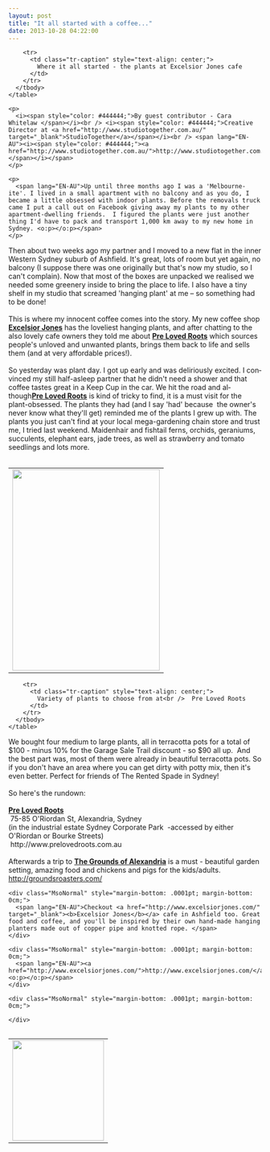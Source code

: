 ```yaml
---
layout: post
title: "It all started with a coffee..."
date: 2013-10-28 04:22:00
---
```


<div dir="ltr" style="text-align: left;" trbidi="on">
  <div class="MsoNormal" style="margin-bottom: .0001pt; margin-bottom: 0cm;">
    <table align="center" cellpadding="0" cellspacing="0" class="tr-caption-container" style="margin-left: auto; margin-right: auto; text-align: right;">
      <tbody>
        <tr>
          <td style="text-align: center;">
            <a href="http://4.bp.blogspot.com/-NsbPciKjKLQ/UmylXU6FXOI/AAAAAAAABwo/KDOXV1XRvpw/s1600/where+it+all+started+-+the+plants+at+Excelsior+Jones.jpg" imageanchor="1" style="margin-left: auto; margin-right: auto;"><img border="0" height="400" src="http://4.bp.blogspot.com/-NsbPciKjKLQ/UmylXU6FXOI/AAAAAAAABwo/KDOXV1XRvpw/s400/where+it+all+started+-+the+plants+at+Excelsior+Jones.jpg" width="293" /></a>
          </td>
        </tr>
        
        <tr>
          <td class="tr-caption" style="text-align: center;">
            Where it all started - the plants at Excelsior Jones cafe
          </td>
        </tr>
      </tbody>
    </table>
    
    <p>
      <i><span style="color: #444444;">By guest contributor - Cara Whitelaw </span></i><br /> <i><span style="color: #444444;">Creative Director at <a href="http://www.studiotogether.com.au/" target="_blank">StudioTogether</a></span></i><br /> <span lang="EN-AU"><i><span style="color: #444444;"><a href="http://www.studiotogether.com.au/">http://www.studiotogether.com.au</a></span></i></span>
    </p>
    
    <p>
      <span lang="EN-AU">Up until three months ago I was a 'Melbourne-ite'. I lived in a small apartment with no balcony and as you do, I became a little obsessed with indoor plants. Before the removals truck came I put a call out on Facebook giving away my plants to my other apartment-dwelling friends.  I figured the plants were just another thing I'd have to pack and transport 1,000 km away to my new home in Sydney. <o:p></o:p></span>
    </p>
  </div>
  
  <div class="MsoNormal" style="margin-bottom: .0001pt; margin-bottom: 0cm;">
    <a name="more"></a>
  </div>
  
  <div class="MsoNormal" style="margin-bottom: .0001pt; margin-bottom: 0cm;">
    <span lang="EN-AU">Then about two weeks ago my partner and I moved to a new flat in the inner Western Sydney suburb of Ashfield. It's great, lots of room but yet again, no balcony (I suppose there was one originally but that's now my studio, so I can't complain). Now that most of the boxes are unpacked we realised we needed some greenery inside to bring the place to life. I also have a tiny shelf in my studio that screamed 'hanging plant' at me – so something had to be done! <o:p></o:p></span>
  </div>
  
  <div class="MsoNormal" style="margin-bottom: .0001pt; margin-bottom: 0cm;">
     
  </div>
  
  <div class="MsoNormal" style="margin-bottom: .0001pt; margin-bottom: 0cm;">
    <span lang="EN-AU">This is where my innocent coffee comes into the story. My new coffee shop <a href="http://www.excelsiorjones.com/" target="_blank"><b>Excelsior Jones</b></a> has the loveliest hanging plants, and after chatting to the also lovely cafe owners they told me about <a href="http://www.prelovedroots.com.au/" target="_blank"><b>Pre Loved Roots</b></a> which sources people's unloved and unwanted plants, brings them back to life and sells them (and at very affordable prices!). <o:p></o:p></span>
  </div>
  
  <div class="MsoNormal" style="margin-bottom: .0001pt; margin-bottom: 0cm;">
     
  </div>
  
  <div class="MsoNormal" style="margin-bottom: .0001pt; margin-bottom: 0cm;">
    <span lang="EN-AU">So yesterday was plant day. I got up early and was deliriously excited. I convinced my still half-asleep partner that he didn't need a shower and that coffee tastes great in a Keep Cup in the car. We hit the road and although<b><a href="http://www.prelovedroots.com.au/" target="_blank">Pre Loved Roots</a></b> is kind of tricky to find, it is a must visit for the plant-obsessed. The plants they had (and I say 'had' because  the owner's never know what they'll get) reminded me of the plants I grew up with. The plants you just can't find at your local mega-gardening chain store and trust me, I tried last weekend. Maidenhair and fishtail ferns, orchids, geraniums, succulents, elephant ears, jade trees, as well as strawberry and tomato seedlings and lots more. <o:p></o:p></span><br />  
  </div>
  
  <div class="MsoNormal" style="margin-bottom: .0001pt; margin-bottom: 0cm;">
    <table cellpadding="0" cellspacing="0" class="tr-caption-container" style="float: right; text-align: right;">
      <tbody>
        <tr>
          <td style="text-align: center;">
            <a href="http://4.bp.blogspot.com/-QbMIdqXwP1M/UmynHvJSulI/AAAAAAAABxM/Hsk6L4LUu8Q/s1600/a+variety+of+plants+to+choose+from.jpg" imageanchor="1" style="margin-left: auto; margin-right: auto;"><img border="0" height="200" src="http://4.bp.blogspot.com/-QbMIdqXwP1M/UmynHvJSulI/AAAAAAAABxM/Hsk6L4LUu8Q/s200/a+variety+of+plants+to+choose+from.jpg" width="182" /></a>
          </td>
        </tr>
        
        <tr>
          <td class="tr-caption" style="text-align: center;">
            Variety of plants to choose from at<br />  Pre Loved Roots
          </td>
        </tr>
      </tbody>
    </table>
  </div>
  
  <div class="MsoNormal" style="margin-bottom: .0001pt; margin-bottom: 0cm;">
    <span lang="EN-AU">We bought four medium to large plants, all in terracotta pots for a total of $100 - minus 10% for the </span>Garage Sale Trail discount - so $90 all up.  And the best part was, most of them were already in beautiful terracotta pots. So if you don't have an area where you can get dirty with potty mix, then it's even better. Perfect for friends of The Rented Spade in Sydney!
  </div>
  
  <div class="MsoNormal" style="margin-bottom: .0001pt; margin-bottom: 0cm;">
     
  </div>
  
  <div class="MsoNormal" style="margin-bottom: .0001pt; margin-bottom: 0cm;">
    <span lang="EN-AU">So here's the rundown:<o:p></o:p></span>
  </div>
  
  <div class="MsoNormal" style="margin-bottom: .0001pt; margin-bottom: 0cm;">
     
  </div>
  
  <div class="MsoNormal" style="margin-bottom: .0001pt; margin-bottom: 0cm;">
    <span lang="EN-AU"><b><a href="http://www.prelovedroots.com.au/" target="_blank">Pre Loved Roots</a></b><o:p></o:p></span>
  </div>
  
  <div class="MsoNormal" style="margin-bottom: .0001pt; margin-bottom: 0cm;">
    <span lang="EN-AU"> 75-85 O'Riordan St, Alexandria, Sydney<o:p></o:p></span>
  </div>
  
  <div class="MsoNormal" style="margin-bottom: .0001pt; margin-bottom: 0cm;">
    <span lang="EN-AU">(in the industrial estate Sydney Corporate Park  -accessed by either O'Riordan or Bourke Streets)<o:p></o:p></span>
  </div>
  
  <div class="MsoNormal" style="margin-bottom: .0001pt; margin-bottom: 0cm;">
    <span lang="EN-AU"> http://www.prelovedroots.com.au<o:p></o:p></span>
  </div>
  
  <div class="MsoNormal" style="margin-bottom: .0001pt; margin-bottom: 0cm;">
     
  </div>
  
  <div class="MsoNormal" style="margin-bottom: .0001pt; margin-bottom: 0cm;">
    <span lang="EN-AU">Afterwards a trip to <a href="http://groundsroasters.com/" target="_blank"><b>The Grounds of Alexandria</b></a> is a must - beautiful garden setting, amazing food </span>and chickens and pigs for the kids/adults.
  </div>
  
  <div class="MsoNormal" style="margin-bottom: .0001pt; margin-bottom: 0cm;">
    <span lang="EN-AU"><a href="http://groundsroasters.com/">http://groundsroasters.com/</a><o:p></o:p></span> <p>
    </p>
    
    <div class="MsoNormal" style="margin-bottom: .0001pt; margin-bottom: 0cm;">
      <span lang="EN-AU">Checkout <a href="http://www.excelsiorjones.com/" target="_blank"><b>Excelsior Jones</b></a> cafe in Ashfield too. Great food and coffee, and you'll be inspired by their own hand-made hanging planters made out of copper pipe and knotted rope. </span>
    </div>
    
    <div class="MsoNormal" style="margin-bottom: .0001pt; margin-bottom: 0cm;">
      <span lang="EN-AU"><a href="http://www.excelsiorjones.com/">http://www.excelsiorjones.com/</a><o:p></o:p></span>
    </div>
    
    <div class="MsoNormal" style="margin-bottom: .0001pt; margin-bottom: 0cm;">
       
    </div>
  </div>
  
  <div class="MsoNormal" style="margin-bottom: .0001pt; margin-bottom: 0cm;">
    <table cellpadding="0" cellspacing="0" class="tr-caption-container" style="margin-left: auto; margin-right: auto; text-align: center;">
      <tbody>
        <tr>
          <td style="text-align: center;">
            <a href="http://2.bp.blogspot.com/-DUVh5cuK8Ic/UmylUGLrEMI/AAAAAAAABwg/KygzpHhG5HU/s1600/my+new+cascading+plant+-+like+it+was+meant+to+be.jpg" imageanchor="1" style="margin-left: auto; margin-right: auto;"><img border="0" height="320" src="http://2.bp.blogspot.com/-DUVh5cuK8Ic/UmylUGLrEMI/AAAAAAAABwg/KygzpHhG5HU/s320/my+new+cascading+plant+-+like+it+was+meant+to+be.jpg" width="243" /></a>
          </td>
        </tr>
        
        <tr>
          <td class="tr-caption" style="text-align: center;">
            My cascading pre-loved plant
          </td>
        </tr>
      </tbody>
    </table>
    
    <p>
    </p>
    
    <table cellpadding="0" cellspacing="0" class="tr-caption-container" style="float: left; margin-right: 1em; text-align: left;">
      <tbody>
        <tr>
          <td style="text-align: center;">
            <a href="http://4.bp.blogspot.com/-cs0pHkoRiUw/Umylb8HHFUI/AAAAAAAABw4/a4FOgDe5Qh4/s1600/two+plants+in+one+and+a+beautiful+pot.jpg" imageanchor="1" style="clear: left; margin-bottom: 1em; margin-left: auto; margin-right: auto;"><img border="0" height="320" src="http://4.bp.blogspot.com/-cs0pHkoRiUw/Umylb8HHFUI/AAAAAAAABw4/a4FOgDe5Qh4/s320/two+plants+in+one+and+a+beautiful+pot.jpg" width="196" /></a>
          </td>
        </tr>
        
        <tr>
          <td class="tr-caption" style="text-align: center;">
            Two plants in one beautiful pre-loved pot
          </td>
        </tr>
      </tbody>
    </table>
    
    <table align="center" cellpadding="0" cellspacing="0" class="tr-caption-container" style="margin-left: auto; margin-right: auto; text-align: center;">
      <tbody>
        <tr>
          <td style="text-align: center;">
            <a href="http://3.bp.blogspot.com/-ZcQSP2xn7h8/Umyll0ZhzlI/AAAAAAAABxA/y4EvlggIhwk/s1600/Hoping+for+a+bit+more+luck+and+money+from+this+Jade+tree.jpg" imageanchor="1" style="clear: left; display: inline !important; margin-bottom: 1em; margin-left: auto; margin-right: auto; text-align: center;"><img border="0" height="320" src="http://3.bp.blogspot.com/-ZcQSP2xn7h8/Umyll0ZhzlI/AAAAAAAABxA/y4EvlggIhwk/s320/Hoping+for+a+bit+more+luck+and+money+from+this+Jade+tree.jpg" width="223" /></a>
          </td>
        </tr>
        
        <tr>
          <td class="tr-caption" style="text-align: center;">
            Hoping for a bit more luck and money from<br /> this jade plant
          </td>
        </tr>
      </tbody>
    </table>
    
    <p>
       
    </p>
  </div>
  
  <div class="MsoNormal" style="margin-bottom: .0001pt; margin-bottom: 0cm;">
     
  </div>
  
  <div class="MsoNormal" style="margin-bottom: .0001pt; margin-bottom: 0cm;">
    <span lang="EN-AU">FROM THE RENTED SPADE View on-line <a href="http://www.therentedspade.com" title="www.therentedspade.com">www.therentedspade.com</a> or email therentedspade@gmail.com</span>
  </div>
</div>
